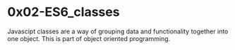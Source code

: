 # 0x02-ES6_classes

Javascipt classes are a way of grouping data and functionality together into one object. This is part of object oriented programming.
